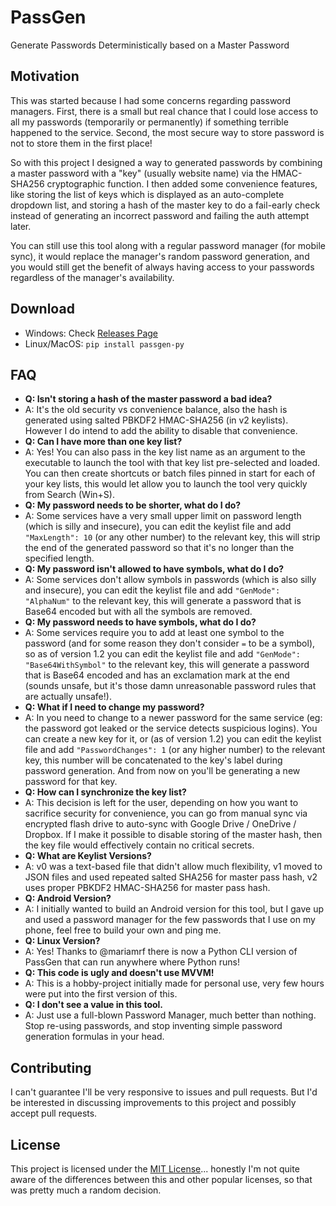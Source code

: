 # PassGen
Generate Passwords Deterministically based on a Master Password

## Motivation
This was started because I had some concerns regarding password managers.
First, there is a small but real chance that I could lose access to all my passwords (temporarily or permanently) if something terrible happened to the service.
Second, the most secure way to store password is not to store them in the first place!

So with this project I designed a way to generated passwords by combining a master password with a "key" (usually website name) via the HMAC-SHA256 cryptographic function.
I then added some convenience features, like storing the list of keys which is displayed as an auto-complete dropdown list, and storing a hash of the master key to do a fail-early check instead of generating an incorrect password and failing the auth attempt later.

You can still use this tool along with a regular password manager (for mobile sync), it would replace the manager's random password generation, and you would still get the benefit of always having access to your passwords regardless of the manager's availability.

## Download
- Windows: Check [Releases Page](https://github.com/hassanselim0/PassGen/releases/latest)
- Linux/MacOS: `pip install passgen-py`

## FAQ
- **Q: Isn't storing a hash of the master password a bad idea?**
- A: It's the old security vs convenience balance, also the hash is generated using salted PBKDF2 HMAC-SHA256 (in v2 keylists). However I do intend to add the ability to disable that convenience.
- **Q: Can I have more than one key list?**
- A: Yes! You can also pass in the key list name as an argument to the executable to launch the tool with that key list pre-selected and loaded. You can then create shortcuts or batch files pinned in start for each of your key lists, this would let allow you to launch the tool very quickly from Search (Win+S).
- **Q: My password needs to be shorter, what do I do?**
- A: Some services have a very small upper limit on password length (which is silly and insecure), you can edit the keylist file and add `"MaxLength": 10` (or any other number) to the relevant key, this will strip the end of the generated password so that it's no longer than the specified length.
- **Q: My password isn't allowed to have symbols, what do I do?**
- A: Some services don't allow symbols in passwords (which is also silly and insecure), you can edit the keylist file and add `"GenMode": "AlphaNum"` to the relevant key, this will generate a password that is Base64 encoded but with all the symbols are removed.
- **Q: My password needs to have symbols, what do I do?**
- A: Some services require you to add at least one symbol to the password (and for some reason they don't consider `=` to be a symbol), so as of version 1.2 you can edit the keylist file and add `"GenMode": "Base64WithSymbol"` to the relevant key, this will generate a password that is Base64 encoded and has an exclamation mark at the end (sounds unsafe, but it's those damn unreasonable password rules that are actually unsafe!).
- **Q: What if I need to change my password?**
- A: In you need to change to a newer password for the same service (eg: the password got leaked or the service detects suspicious logins). You can create a new key for it, or (as of version 1.2) you can edit the keylist file and add `"PasswordChanges": 1` (or any higher number) to the relevant key, this number will be concatenated to the key's label during password generation. And from now on you'll be generating a new password for that key.
- **Q: How can I synchronize the key list?**
- A: This decision is left for the user, depending on how you want to sacrifice security for convenience, you can go from manual sync via encrypted flash drive to auto-sync with Google Drive / OneDrive / Dropbox. If I make it possible to disable storing of the master hash, then the key file would effectively contain no critical secrets.
- **Q: What are Keylist Versions?**
- A: v0 was a text-based file that didn't allow much flexibility, v1 moved to JSON files and used repeated salted SHA256 for master pass hash, v2 uses proper PBKDF2 HMAC-SHA256 for master pass hash.
- **Q: Android Version?**
- A: I initially wanted to build an Android version for this tool, but I gave up and used a password manager for the few passwords that I use on my phone, feel free to build your own and ping me.
- **Q: Linux Version?**
- A: Yes! Thanks to @mariamrf there is now a Python CLI version of PassGen that can run anywhere where Python runs!
- **Q: This code is ugly and doesn't use MVVM!**
- A: This is a hobby-project initially made for personal use, very few hours were put into the first version of this.
- **Q: I don't see a value in this tool.**
- A: Just use a full-blown Password Manager, much better than nothing. Stop re-using passwords, and stop inventing simple password generation formulas in your head.

## Contributing
I can't guarantee I'll be very responsive to issues and pull requests. But I'd be interested in discussing improvements to this project and possibly accept pull requests.

## License
This project is licensed under the [MIT License](LICENSE)... honestly I'm not quite aware of the differences between this and other popular licenses, so that was pretty much a random decision.